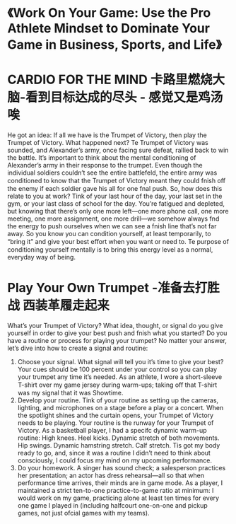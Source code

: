 
# 《Work On Your Game: Use the Pro Athlete Mindset to Dominate Your Game in Business, Sports, and Life》

# CARDIO FOR THE MIND 卡路里燃烧大脑-看到目标达成的尽头 - 感觉又是鸡汤 唉 


He got an idea: If all we have is the Trumpet of Victory,
then play the Trumpet of Victory.
What happened next?
Te Trumpet of Victory was sounded, and Alexander’s army,
once facing sure defeat, rallied back to win the battle.
It’s important to think about the mental conditioning of
Alexander’s army in their response to the trumpet. Even though
the individual soldiers couldn’t see the entire battlefeld, the
entire army was conditioned to know that the Trumpet of Victory meant they could fnish oﬀ the enemy if each soldier gave
his all for one fnal push.
So, how does this relate to you at work?
Tink of your last hour of the day, your last set in the gym,
or your last class of school for the day. You’re fatigued and
depleted, but knowing that there’s only one more left—one more
phone call, one more meeting, one more assignment, one more
drill—we somehow always fnd the energy to push ourselves
when we can see a fnish line that’s not far away. So you know
you can condition yourself, at least temporarily, to “bring it” and
give your best eﬀort when you want or need to. Te purpose of
conditioning yourself mentally is to bring this energy level as a
normal, everyday way of being.

# Play Your Own Trumpet -准备去打胜战 西装革履走起来
What’s your Trumpet of Victory? What idea, thought, or signal do
you give yourself in order to give your best push and fnish what you
started? Do you have a routine or process for playing your trumpet?
No matter your answer, let’s dive into how to create a signal
and routine:
1. Choose your signal. What signal will tell you it’s time
to give your best? Your cues should be 100 percent under
your control so you can play your trumpet any time it’s
needed. As an athlete, I wore a short-sleeve T-shirt over
my game jersey during warm-ups; taking oﬀ that T-shirt
was my signal that it was Showtime.
2. Develop your routine. Tink of your routine as setting
up the cameras, lighting, and microphones on a stage
before a play or a concert. When the spotlight shines and
the curtain opens, your Trumpet of Victory needs to be
playing. Your routine is the runway for your Trumpet of
Victory. As a basketball player, I had a specifc dynamic
warm-up routine: High knees. Heel kicks. Dynamic
stretch of both movements. Hip swings. Dynamic
hamstring stretch. Calf stretch. Tis got my body ready
to go, and, since it was a routine I didn’t need to think
about consciously, I could focus my mind on my upcoming performance.
3. Do your homework. A singer has sound check; a salesperson practices her presentation; an actor has dress
rehearsal—all so that when performance time arrives,
their minds are in game mode. As a player, I maintained
a strict ten-to-one practice-to-game ratio at minimum:
I would work on my game, practicing alone at least ten
times for every one game I played in (including halfcourt one-on-one and pickup games, not just ofcial
games with my teams).

